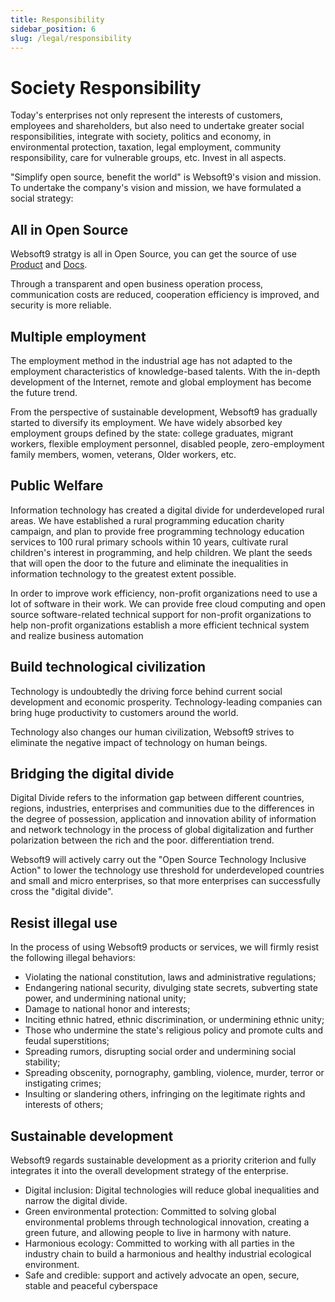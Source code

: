 ```yaml
---
title: Responsibility
sidebar_position: 6
slug: /legal/responsibility
---
```


# Society Responsibility

Today's enterprises not only represent the interests of customers, employees and shareholders, but also need to undertake greater social responsibilities, integrate with society, politics and economy, in environmental protection, taxation, legal employment, community responsibility, care for vulnerable groups, etc. Invest in all aspects.  

"Simplify open source, benefit the world" is Websoft9's vision and mission. To undertake the company's vision and mission, we have formulated a social strategy:

## All in Open Source

Websoft9 stratgy is all in Open Source, you can get the source of use [Product](https://github.com/websoft9) and [Docs](https://support.websoft9.com/).  

Through a transparent and open business operation process, communication costs are reduced, cooperation efficiency is improved, and security is more reliable.  

## Multiple employment

The employment method in the industrial age has not adapted to the employment characteristics of knowledge-based talents. With the in-depth development of the Internet, remote and global employment has become the future trend.  

From the perspective of sustainable development, Websoft9 has gradually started to diversify its employment. We have widely absorbed key employment groups defined by the state: college graduates, migrant workers, flexible employment personnel, disabled people, zero-employment family members, women, veterans, Older workers, etc.     

## Public Welfare

Information technology has created a digital divide for underdeveloped rural areas. We have established a rural programming education charity campaign, and plan to provide free programming technology education services to 100 rural primary schools within 10 years, cultivate rural children's interest in programming, and help children. We plant the seeds that will open the door to the future and eliminate the inequalities in information technology to the greatest extent possible.  

In order to improve work efficiency, non-profit organizations need to use a lot of software in their work. We can provide free cloud computing and open source software-related technical support for non-profit organizations to help non-profit organizations establish a more efficient technical system and realize business automation

## Build technological civilization

Technology is undoubtedly the driving force behind current social development and economic prosperity. Technology-leading companies can bring huge productivity to customers around the world.  

Technology also changes our human civilization, Websoft9 strives to eliminate the negative impact of technology on human beings.

## Bridging the digital divide

Digital Divide refers to the information gap between different countries, regions, industries, enterprises and communities due to the differences in the degree of possession, application and innovation ability of information and network technology in the process of global digitalization and further polarization between the rich and the poor. differentiation trend.  

Websoft9 will actively carry out the "Open Source Technology Inclusive Action" to lower the technology use threshold for underdeveloped countries and small and micro enterprises, so that more enterprises can successfully cross the "digital divide".  

## Resist illegal use

In the process of using Websoft9 products or services, we will firmly resist the following illegal behaviors:

* Violating the national constitution, laws and administrative regulations;
* Endangering national security, divulging state secrets, subverting state power, and undermining national unity;
* Damage to national honor and interests;
* Inciting ethnic hatred, ethnic discrimination, or undermining ethnic unity;
* Those who undermine the state's religious policy and promote cults and feudal superstitions;
* Spreading rumors, disrupting social order and undermining social stability;
* Spreading obscenity, pornography, gambling, violence, murder, terror or instigating crimes;
* Insulting or slandering others, infringing on the legitimate rights and interests of others;

## Sustainable development

Websoft9 regards sustainable development as a priority criterion and fully integrates it into the overall development strategy of the enterprise.

* Digital inclusion: Digital technologies will reduce global inequalities and narrow the digital divide.  
* Green environmental protection: Committed to solving global environmental problems through technological innovation, creating a green future, and allowing people to live in harmony with nature.  
* Harmonious ecology: Committed to working with all parties in the industry chain to build a harmonious and healthy industrial ecological environment.  
* Safe and credible: support and actively advocate an open, secure, stable and peaceful cyberspace   